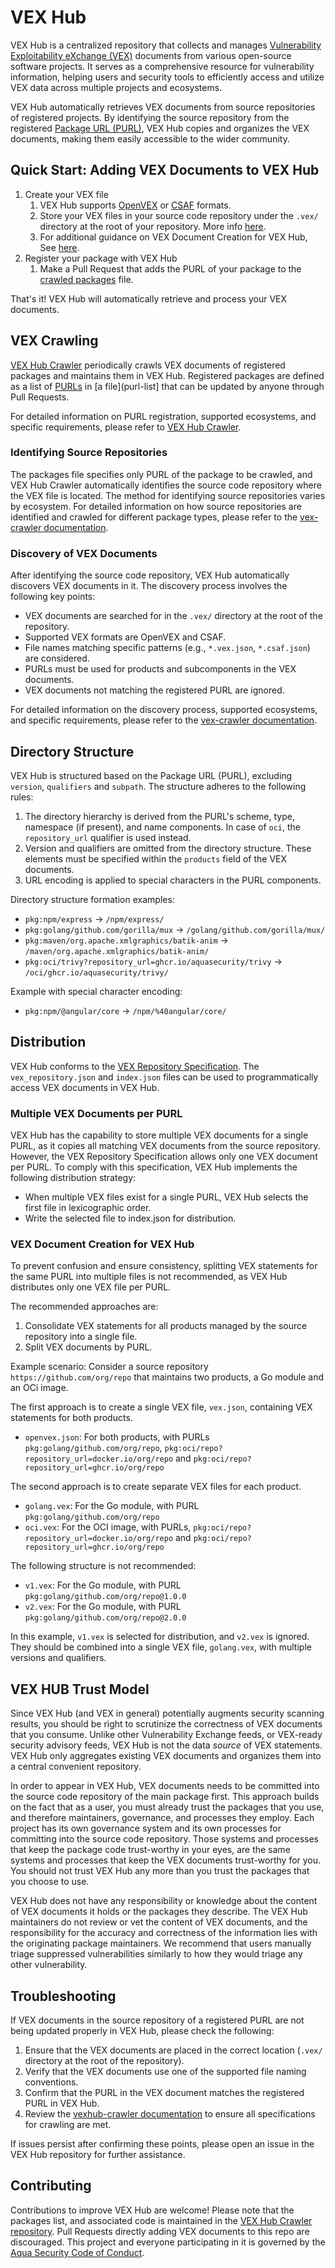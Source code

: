 # VEX Hub

VEX Hub is a centralized repository that collects and manages [Vulnerability Exploitability eXchange (VEX)][vex] documents from various open-source software projects.
It serves as a comprehensive resource for vulnerability information, helping users and security tools to efficiently access and utilize VEX data across multiple projects and ecosystems.

VEX Hub automatically retrieves VEX documents from source repositories of registered projects.
By identifying the source repository from the registered [Package URL (PURL)][purl], VEX Hub copies and organizes the VEX documents, making them easily accessible to the wider community.

## Quick Start: Adding VEX Documents to VEX Hub

1. Create your VEX file
    1. VEX Hub supports [OpenVEX][openvex] or [CSAF][csaf] formats.
    2. Store your VEX files in your source code repository under the `.vex/` directory at the root of your repository. More info [here](#discovery-of-vex-documents).
    3. For additional guidance on VEX Document Creation for VEX Hub, See [here](#vex-document-creation-for-vex-hub).
2. Register your package with VEX Hub
    1. Make a Pull Request that adds the PURL of your package to the [crawled packages][purl-list] file.

That's it!
VEX Hub will automatically retrieve and process your VEX documents.

## VEX Crawling

[VEX Hub Crawler](vexhub-crawler) periodically crawls VEX documents of registered packages and maintains them in VEX Hub.
Registered packages are defined as a list of [PURLs][purl] in [a file](purl-list] that can be updated by anyone through Pull Requests.

For detailed information on PURL registration, supported ecosystems, and specific requirements, please refer to [VEX Hub Crawler][vexhub-crawler].

### Identifying Source Repositories

The packages file specifies only PURL of the package to be crawled, and VEX Hub Crawler automatically identifies the source code repository where the VEX file is located.
The method for identifying source repositories varies by ecosystem. For detailed information on how source repositories are identified and crawled for different package types, please refer to the [vex-crawler documentation](vexhub-crawler).

### Discovery of VEX Documents

After identifying the source code repository, VEX Hub automatically discovers VEX documents in it. The discovery process involves the following key points:

- VEX documents are searched for in the `.vex/` directory at the root of the repository.
- Supported VEX formats are OpenVEX and CSAF.
- File names matching specific patterns (e.g., `*.vex.json`, `*.csaf.json`) are considered.
- PURLs must be used for products and subcomponents in the VEX documents.
- VEX documents not matching the registered PURL are ignored.

For detailed information on the discovery process, supported ecosystems, and specific requirements, please refer to the [vex-crawler documentation][vexhub-crawler].

## Directory Structure

VEX Hub is structured based on the Package URL (PURL), excluding `version`, `qualifiers` and `subpath`.
The structure adheres to the following rules:

1. The directory hierarchy is derived from the PURL's scheme, type, namespace (if present), and name components. In case of `oci`, the `repository_url` qualifier is used instead.
2. Version and qualifiers are omitted from the directory structure. These elements must be specified within the `products` field of the VEX documents.
3. URL encoding is applied to special characters in the PURL components.

Directory structure formation examples:

- `pkg:npm/express` → `/npm/express/`
- `pkg:golang/github.com/gorilla/mux` → `/golang/github.com/gorilla/mux/`
- `pkg:maven/org.apache.xmlgraphics/batik-anim` → `/maven/org.apache.xmlgraphics/batik-anim/`
- `pkg:oci/trivy?repository_url=ghcr.io/aquasecurity/trivy` → `/oci/ghcr.io/aquasecurity/trivy/`

Example with special character encoding:

- `pkg:npm/@angular/core` → `/npm/%40angular/core/`

## Distribution

VEX Hub conforms to the [VEX Repository Specification][vex-repo-spec]. The `vex_repository.json` and `index.json` files can be used to programmatically access VEX documents in VEX Hub.

### Multiple VEX Documents per PURL

VEX Hub has the capability to store multiple VEX documents for a single PURL, as it copies all matching VEX documents from the source repository.
However, the VEX Repository Specification allows only one VEX document per PURL.
To comply with this specification, VEX Hub implements the following distribution strategy:

- When multiple VEX files exist for a single PURL, VEX Hub selects the first file in lexicographic order.
- Write the selected file to index.json for distribution.

### VEX Document Creation for VEX Hub

To prevent confusion and ensure consistency, splitting VEX statements for the same PURL into multiple files is not recommended, as VEX Hub distributes only one VEX file per PURL.

The recommended approaches are:

1. Consolidate VEX statements for all products managed by the source repository into a single file.
2. Split VEX documents by PURL.
 
Example scenario:
Consider a source repository `https://github.com/org/repo` that maintains two products, a Go module and an OCi image.

The first approach is to create a single VEX file, `vex.json`, containing VEX statements for both products.

- `openvex.json`: For both products, with PURLs `pkg:golang/github.com/org/repo`, `pkg:oci/repo?repository_url=docker.io/org/repo` and `pkg:oci/repo?repository_url=ghcr.io/org/repo`

The second approach is to create separate VEX files for each product.

- `golang.vex`: For the Go module, with PURL `pkg:golang/github.com/org/repo`
- `oci.vex`: For the OCI image, with PURLs, `pkg:oci/repo?repository_url=docker.io/org/repo` and `pkg:oci/repo?repository_url=ghcr.io/org/repo`

The following structure is not recommended:

- `v1.vex`: For the Go module, with PURL `pkg:golang/github.com/org/repo@1.0.0`
- `v2.vex`: For the Go module, with PURL `pkg:golang/github.com/org/repo@2.0.0`

In this example, `v1.vex` is selected for distribution, and `v2.vex` is ignored.
They should be combined into a single VEX file, `golang.vex`, with multiple versions and qualifiers.

## VEX HUB Trust Model

Since VEX Hub (and VEX in general) potentially augments security scanning results, you should be right to scrutinize the correctness of VEX documents that you consume. Unlike other Vulnerability Exchange feeds, or VEX-ready security advisory feeds, VEX Hub is not the data *source* of VEX statements. VEX Hub only aggregates existing VEX documents and organizes them into a central convenient repository.

In order to appear in VEX Hub, VEX documents needs to be committed into the source code repository of the main package first. This approach builds on the fact that as a user, you must already trust the packages that you use, and therefore maintainers, governance, and processes they employ. Each project has its own governance system and its own processes for committing into the source code repository. Those systems and processes that keep the package code trust-worthy in your eyes, are the same systems and processes that keep the VEX documents trust-worthy for you.
You should not trust VEX Hub any more than you trust the packages that you choose to use. 

VEX Hub does not have any responsibility or knowledge about the content of VEX documents it holds or the packages they describe. The VEX Hub maintainers do not review or vet the content of VEX documents, and the responsibility for the accuracy and correctness of the information lies with the originating package maintainers. We recommend that users manually triage suppressed vulnerabilities similarly to how they would triage any other vulnerability.

## Troubleshooting
If VEX documents in the source repository of a registered PURL are not being updated properly in VEX Hub, please check the following:

1. Ensure that the VEX documents are placed in the correct location (`.vex/` directory at the root of the repository).
2. Verify that the VEX documents use one of the supported file naming conventions.
3. Confirm that the PURL in the VEX document matches the registered PURL in VEX Hub.
4. Review the [vexhub-crawler documentation][vexhub-crawler] to ensure all specifications for crawling are met.

If issues persist after confirming these points, please open an issue in the VEX Hub repository for further assistance.

## Contributing
Contributions to improve VEX Hub are welcome!
Please note that the packages list, and associated code is maintained in the [VEX Hub Crawler repository][vexhub-crawler].
Pull Requests directly adding VEX documents to this repo are discouraged.
This project and everyone participating in it is governed by the [Aqua Security Code of Conduct][coc].

[vex]: https://www.ntia.gov/files/ntia/publications/vex_one-page_summary.pdf
[purl]: https://github.com/package-url/purl-spec
[vexhub-crawler]: https://github.com/aquasecurity/vexhub-crawler
[purl-list]: https://github.com/aquasecurity/vexhub-crawler/blob/main/crawler.yaml
[vex-repo-spec]: https://github.com/aquasecurity/vex-repo-spec
[openvex]: https://github.com/openvex/spec
[csaf]: https://docs.oasis-open.org/csaf/csaf/v2.0/os/csaf-v2.0-os.html
[coc]: [https://github.com/aquasecurity/community/blob/main/CODE_OF_CONDUCT.md]
